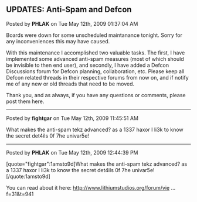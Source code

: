 ## UPDATES: Anti-Spam and Defcon
Posted by **PHLAK** on Tue May 12th, 2009 01:37:04 AM

Boards were down for some unscheduled maintanance tonight.  Sorry for any inconveniences this may have caused.

With this maintenance I accomplished two valuable tasks.  The first, I have implemented some advanced anti-spam measures (most of which should be invisible to then end user), and secondly, I have added a Defcon Discussions forum for Defcon planning, collaboration, etc.  Please keep all Defcon related threads in their respective forums from now on, and if notify me of any new or old threads that need to be moved.

Thank you, and as always, if you have any questions or comments, please post them here.

--------------------------------------------------------------------------------

Posted by **fightgar** on Tue May 12th, 2009 11:45:51 AM

What makes the anti-spam tekz advanced? as a 1337 haxor I li3k to know the secret det4ils 0f 7he univar5e!

--------------------------------------------------------------------------------

Posted by **PHLAK** on Tue May 12th, 2009 12:44:39 PM

[quote=&quot;fightgar&quot;:1amsto9d]What makes the anti-spam tekz advanced? as a 1337 haxor I li3k to know the secret det4ils 0f 7he univar5e![/quote:1amsto9d]

You can read about it here: <!-- m --><a class="postlink" href="http://www.lithiumstudios.org/forum/viewtopic.php?f=31&amp;t=941">http://www.lithiumstudios.org/forum/vie ... f=31&amp;t=941</a><!-- m -->
